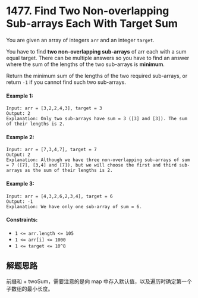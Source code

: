 # 1477. Find Two Non-overlapping Sub-arrays Each With Target Sum

You are given an array of integers `arr` and an integer `target`.

You have to find **two non-overlapping sub-arrays** of arr each with a sum equal target. There can be multiple answers so you have to find an answer where the sum of the lengths of the two sub-arrays is **minimum**.

Return the minimum sum of the lengths of the two required sub-arrays, or return `-1` if you cannot find such two sub-arrays.

#### Example 1:

```
Input: arr = [3,2,2,4,3], target = 3
Output: 2
Explanation: Only two sub-arrays have sum = 3 ([3] and [3]). The sum of their lengths is 2.
```

#### Example 2:

```
Input: arr = [7,3,4,7], target = 7
Output: 2
Explanation: Although we have three non-overlapping sub-arrays of sum = 7 ([7], [3,4] and [7]), but we will choose the first and third sub-arrays as the sum of their lengths is 2.
```

#### Example 3:

```
Input: arr = [4,3,2,6,2,3,4], target = 6
Output: -1
Explanation: We have only one sub-array of sum = 6.
``` 

#### Constraints:

+ `1 <= arr.length <= 105`
+ `1 <= arr[i] <= 1000`
+ `1 <= target <= 10^8`

## 解题思路

前缀和 + twoSum，需要注意的是向 map 中存入默认值，以及遍历时确定第一个子数组的最小长度。
